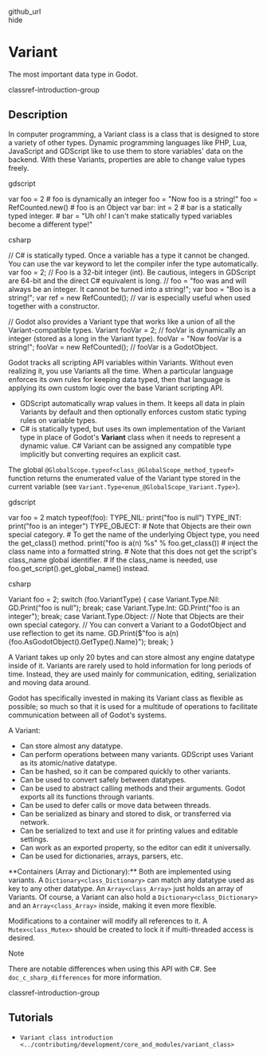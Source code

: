 github\_url  
hide

# Variant

The most important data type in Godot.

classref-introduction-group

## Description

In computer programming, a Variant class is a class that is designed to
store a variety of other types. Dynamic programming languages like PHP,
Lua, JavaScript and GDScript like to use them to store variables' data
on the backend. With these Variants, properties are able to change value
types freely.

gdscript

var foo = 2 \# foo is dynamically an integer foo = "Now foo is a
string!" foo = RefCounted.new() \# foo is an Object var bar: int = 2 \#
bar is a statically typed integer. \# bar = "Uh oh! I can't make
statically typed variables become a different type!"

csharp

// C# is statically typed. Once a variable has a type it cannot be
changed. You can use the <span class="title-ref">var</span> keyword to
let the compiler infer the type automatically. var foo = 2; // Foo is a
32-bit integer (int). Be cautious, integers in GDScript are 64-bit and
the direct C# equivalent is <span class="title-ref">long</span>. // foo
= "foo was and will always be an integer. It cannot be turned into a
string!"; var boo = "Boo is a string!"; var ref = new RefCounted(); //
var is especially useful when used together with a constructor.

// Godot also provides a Variant type that works like a union of all the
Variant-compatible types. Variant fooVar = 2; // fooVar is dynamically
an integer (stored as a <span class="title-ref">long</span> in the
Variant type). fooVar = "Now fooVar is a string!"; fooVar = new
RefCounted(); // fooVar is a GodotObject.

Godot tracks all scripting API variables within Variants. Without even
realizing it, you use Variants all the time. When a particular language
enforces its own rules for keeping data typed, then that language is
applying its own custom logic over the base Variant scripting API.

-   GDScript automatically wrap values in them. It keeps all data in
    plain Variants by default and then optionally enforces custom static
    typing rules on variable types.
-   C# is statically typed, but uses its own implementation of the
    Variant type in place of Godot's **Variant** class when it needs to
    represent a dynamic value. C# Variant can be assigned any compatible
    type implicitly but converting requires an explicit cast.

The global `@GlobalScope.typeof<class_@GlobalScope_method_typeof>`
function returns the enumerated value of the Variant type stored in the
current variable (see `Variant.Type<enum_@GlobalScope_Variant.Type>`).

gdscript

var foo = 2 match typeof(foo): TYPE\_NIL: print("foo is null")
TYPE\_INT: print("foo is an integer") TYPE\_OBJECT: \# Note that Objects
are their own special category. \# To get the name of the underlying
Object type, you need the <span class="title-ref">get\_class()</span>
method. print("foo is a(n) %s" % foo.get\_class()) \# inject the class
name into a formatted string. \# Note that this does not get the
script's <span class="title-ref">class\_name</span> global identifier.
\# If the <span class="title-ref">class\_name</span> is needed, use
<span class="title-ref">foo.get\_script().get\_global\_name()</span>
instead.

csharp

Variant foo = 2; switch (foo.VariantType) { case Variant.Type.Nil:
GD.Print("foo is null"); break; case Variant.Type.Int: GD.Print("foo is
an integer"); break; case Variant.Type.Object: // Note that Objects are
their own special category. // You can convert a Variant to a
GodotObject and use reflection to get its name. GD.Print($"foo is a(n)
{foo.AsGodotObject().GetType().Name}"); break; }

A Variant takes up only 20 bytes and can store almost any engine
datatype inside of it. Variants are rarely used to hold information for
long periods of time. Instead, they are used mainly for communication,
editing, serialization and moving data around.

Godot has specifically invested in making its Variant class as flexible
as possible; so much so that it is used for a multitude of operations to
facilitate communication between all of Godot's systems.

A Variant:

-   Can store almost any datatype.
-   Can perform operations between many variants. GDScript uses Variant
    as its atomic/native datatype.
-   Can be hashed, so it can be compared quickly to other variants.
-   Can be used to convert safely between datatypes.
-   Can be used to abstract calling methods and their arguments. Godot
    exports all its functions through variants.
-   Can be used to defer calls or move data between threads.
-   Can be serialized as binary and stored to disk, or transferred via
    network.
-   Can be serialized to text and use it for printing values and
    editable settings.
-   Can work as an exported property, so the editor can edit it
    universally.
-   Can be used for dictionaries, arrays, parsers, etc.

\*\*Containers (Array and Dictionary):\*\* Both are implemented using
variants. A `Dictionary<class_Dictionary>` can match any datatype used
as key to any other datatype. An `Array<class_Array>` just holds an
array of Variants. Of course, a Variant can also hold a
`Dictionary<class_Dictionary>` and an `Array<class_Array>` inside,
making it even more flexible.

Modifications to a container will modify all references to it. A
`Mutex<class_Mutex>` should be created to lock it if multi-threaded
access is desired.

Note

There are notable differences when using this API with C#. See
`doc_c_sharp_differences` for more information.

classref-introduction-group

## Tutorials

-   `Variant class introduction <../contributing/development/core_and_modules/variant_class>`
